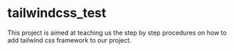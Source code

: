 # tailwindcss_test
This project is aimed at teaching us the step by step procedures on how to add tailwind css framework to our project.